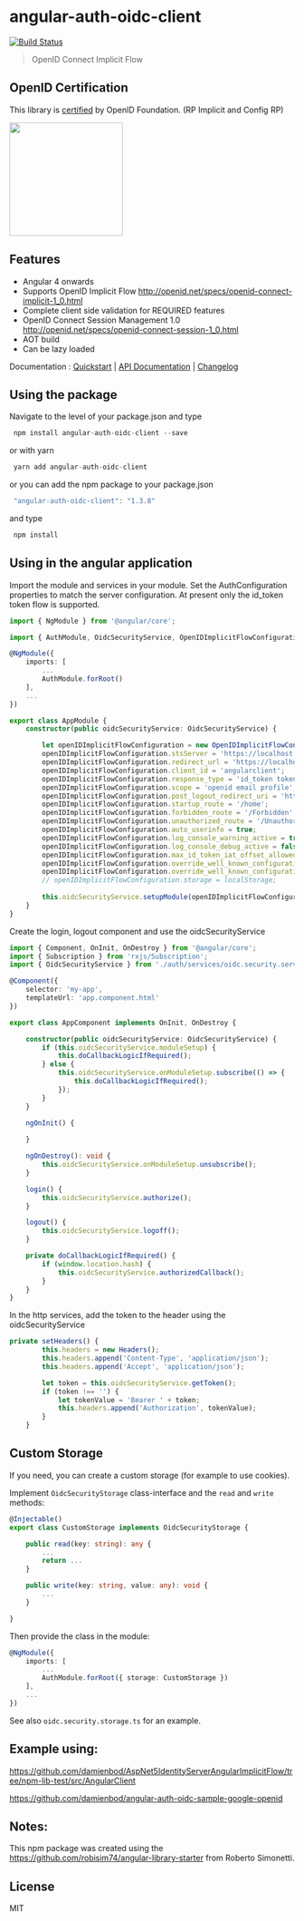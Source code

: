 # angular-auth-oidc-client
[![Build Status](https://travis-ci.org/damienbod/angular-auth-oidc-client.svg?branch=master)](https://travis-ci.org/damienbod/angular-auth-oidc-client) 
>OpenID Connect Implicit Flow

## OpenID Certification

This library is <a href="http://openid.net/certification/#RPs">certified</a> by OpenID Foundation. (RP Implicit and Config RP)
 
<a href="http://openid.net/certification/#RPs"><img src="https://damienbod.files.wordpress.com/2017/06/oid-l-certification-mark-l-rgb-150dpi-90mm.png" alt="" width="200" /></a>


## Features
- Angular 4 onwards
- Supports OpenID Implicit Flow http://openid.net/specs/openid-connect-implicit-1_0.html
- Complete client side validation for REQUIRED features
- OpenID Connect Session Management 1.0 http://openid.net/specs/openid-connect-session-1_0.html
- AOT build
- Can be lazy loaded

Documentation : [Quickstart](https://github.com/damienbod/angular-auth-oidc-client) | [API Documentation](https://github.com/damienbod/angular-auth-oidc-client/blob/master/API_DOCUMENTATION.md) | [Changelog](https://github.com/damienbod/angular-auth-oidc-client/blob/master/CHANGELOG.md)

## <a></a>Using the package

Navigate to the level of your package.json and type
``` javascript
 npm install angular-auth-oidc-client --save
```

or with yarn

``` javascript
 yarn add angular-auth-oidc-client
```

or you can add the npm package to your package.json
``` javascript
 "angular-auth-oidc-client": "1.3.8"
```
 
and type 

``` javascript
 npm install
```

## Using in the angular application

Import the module and services in your module. Set the AuthConfiguration properties to match the server configuration. At present only the id_token token flow is supported.

```typescript
import { NgModule } from '@angular/core';

import { AuthModule, OidcSecurityService, OpenIDImplicitFlowConfiguration } from 'angular-auth-oidc-client';

@NgModule({
    imports: [
        ...
        AuthModule.forRoot()
    ],
    ...
})

export class AppModule {
    constructor(public oidcSecurityService: OidcSecurityService) {

        let openIDImplicitFlowConfiguration = new OpenIDImplicitFlowConfiguration();
        openIDImplicitFlowConfiguration.stsServer = 'https://localhost:44318';
        openIDImplicitFlowConfiguration.redirect_url = 'https://localhost:44311';
        openIDImplicitFlowConfiguration.client_id = 'angularclient';
        openIDImplicitFlowConfiguration.response_type = 'id_token token';
        openIDImplicitFlowConfiguration.scope = 'openid email profile';
        openIDImplicitFlowConfiguration.post_logout_redirect_uri = 'https://localhost:44311/Unauthorized';
        openIDImplicitFlowConfiguration.startup_route = '/home';
        openIDImplicitFlowConfiguration.forbidden_route = '/Forbidden';
        openIDImplicitFlowConfiguration.unauthorized_route = '/Unauthorized';
        openIDImplicitFlowConfiguration.auto_userinfo = true;
        openIDImplicitFlowConfiguration.log_console_warning_active = true;
        openIDImplicitFlowConfiguration.log_console_debug_active = false;
        openIDImplicitFlowConfiguration.max_id_token_iat_offset_allowed_in_seconds = 10;
        openIDImplicitFlowConfiguration.override_well_known_configuration = false;
        openIDImplicitFlowConfiguration.override_well_known_configuration_url = 'https://localhost:44386/wellknownconfiguration.json';
        // openIDImplicitFlowConfiguration.storage = localStorage;
        
        this.oidcSecurityService.setupModule(openIDImplicitFlowConfiguration);
    }
}


```

Create the login, logout component and use the oidcSecurityService

```typescript
import { Component, OnInit, OnDestroy } from '@angular/core';
import { Subscription } from 'rxjs/Subscription';
import { OidcSecurityService } from './auth/services/oidc.security.service';

@Component({
    selector: 'my-app',
    templateUrl: 'app.component.html'
})

export class AppComponent implements OnInit, OnDestroy {

    constructor(public oidcSecurityService: OidcSecurityService) {
        if (this.oidcSecurityService.moduleSetup) {
            this.doCallbackLogicIfRequired();
        } else {
            this.oidcSecurityService.onModuleSetup.subscribe(() => {
                this.doCallbackLogicIfRequired();
            });
        }
    }

    ngOnInit() {
        
    }

    ngOnDestroy(): void {
        this.oidcSecurityService.onModuleSetup.unsubscribe();
    }

    login() {
        this.oidcSecurityService.authorize();
    }

    logout() {
        this.oidcSecurityService.logoff();
    }

    private doCallbackLogicIfRequired() {
        if (window.location.hash) {
            this.oidcSecurityService.authorizedCallback();
        }
    }
}

```

In the http services, add the token to the header using the oidcSecurityService

```typescript
private setHeaders() {
        this.headers = new Headers();
        this.headers.append('Content-Type', 'application/json');
        this.headers.append('Accept', 'application/json');

        let token = this.oidcSecurityService.getToken();
        if (token !== '') {
            let tokenValue = 'Bearer ' + token;
            this.headers.append('Authorization', tokenValue);
        }
    }

```

## Custom Storage

If you need, you can create a custom storage (for example to use cookies).

Implement `OidcSecurityStorage` class-interface and the `read` and `write` methods:
```TypeScript
@Injectable()
export class CustomStorage implements OidcSecurityStorage {

    public read(key: string): any {
        ...
        return ...
    }

    public write(key: string, value: any): void {
        ...
    }

}
```
Then provide the class in the module:
```TypeScript
@NgModule({
    imports: [
        ...
        AuthModule.forRoot({ storage: CustomStorage })
    ],
    ...
})
```
See also `oidc.security.storage.ts` for an example.

## Example using: 

https://github.com/damienbod/AspNet5IdentityServerAngularImplicitFlow/tree/npm-lib-test/src/AngularClient

https://github.com/damienbod/angular-auth-oidc-sample-google-openid

## Notes: 

This npm package was created using the https://github.com/robisim74/angular-library-starter from Roberto Simonetti.

## License
MIT
